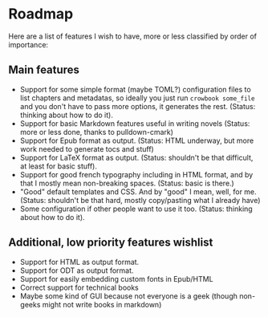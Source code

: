 Roadmap 
=======

Here are a list of features I wish to have, more or less classified by
order of importance:

Main features
-------------

* Support for some simple format (maybe TOML?) configuration files to
  list chapters and metadatas, so ideally you just run `crowbook
  some_file` and you don't have to pass more options, it generates the
  rest. (Status: thinking about how to do it).
* Support for basic Markdown features useful in writing novels (Status: more or less done,
  thanks to pulldown-cmark)
* Support for Epub format as output. (Status: HTML underway, but more
  work needed to generate tocs and stuff)
* Support for LaTeX format as output. (Status: shouldn't be that
difficult, at least for basic stuff).
* Support for good french typography including in HTML format, and by
that I mostly mean non-breaking spaces. (Status: basic is there.)
* "Good" default templates and CSS. And by "good" I mean, well, for
me. (Status: shouldn't be that hard, mostly copy/pasting what I
already have)
* Some configuration if other people want to use it too. (Status:
thinking about how to do it).

Additional, low priority features wishlist
------------------------------------------

* Support for HTML as output format. 
* Support for ODT as output format.
* Support for easily embedding custom fonts in Epub/HTML 
* Correct support for technical books
* Maybe some kind of GUI because not everyone is a geek (though
  non-geeks might not write books in markdown)
